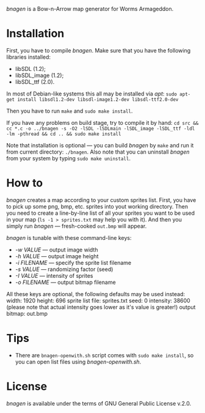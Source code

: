 *bnagen* is a Bow-n-Arrow map generator for Worms Armageddon.

Installation
============

First, you have to compile *bnagen*. Make sure that you have the following libraries installed:
 - libSDL (1.2);
 - libSDL_image (1.2);
 - libSDL_ttf (2.0).

In most of Debian-like systems this all may be installed via *apt*:
`sudo apt-get install libsdl1.2-dev libsdl-image1.2-dev libsdl-ttf2.0-dev`

Then you have to run `make` and `sudo make install`.

If you have any problems on build stage, try to compile it by hand:
`cd src && cc *.c -o ../bnagen -s -O2 -lSDL -lSDLmain -lSDL_image -lSDL_ttf -ldl -lm -pthread && cd .. && sudo make install`

Note that installation is optional — you can build *bnagen* by `make` and run it from current directory: `./bnagen`.
Also note that you can uninstall *bnagen* from your system by typing `sudo make uninstall`.

How to
======

*bnagen* creates a map according to your custom sprites list. First, you have to pick up some png, bmp, etc. sprites into yout working directory. Then you need to create a line-by-line list of all your sprites you want to be used in your map (`ls -1 > sprites.txt` may help you with it). And then you simply run *bnagen* — fresh-cooked `out.bmp` will appear.

*bnagen* is tunable with these command-line keys:
 - *-w VALUE* — output image width
 - *-h VALUE* — output image height
 - *-i FILENAME* — specify the sprite list filename
 - *-s VALUE* — randomizing factor (seed)
 - *-I VALUE* — intensity of sprites
 - *-o FILENAME* — output bitmap filename

All these keys are optional, the following defaults may be used instead:
	width: 1920
	height: 696
	sprite list file: sprites.txt
	seed: 0
	intensity: 38600 (please note that actual intensity goes lower as it's value is greater!)
	output bitmap: out.bmp

Tips
====

 - There are `bnagen-openwith.sh` script comes with `sudo make install`, so you can open list files using *bnagen-openwith.sh*.

License
=======

*bnagen* is available under the terms of GNU General Public License v.2.0.
